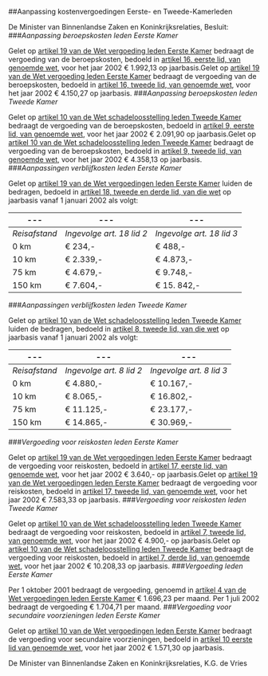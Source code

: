 <meta http-equiv='Content-Type' content='text/html; charset=utf-8' />

##Aanpassing kostenvergoedingen Eerste- en Tweede-Kamerleden

De Minister van Binnenlandse Zaken en Koninkrijksrelaties,   Besluit:     
###*Aanpassing beroepskosten leden Eerste Kamer*

Gelet op [artikel 19 van de Wet vergoeding leden Eerste Kamer](../../../../../../../wet/wet/vergoedingen/leden/eerste/kamer/BWBR0007402/README.md) bedraagt de vergoeding van de beroepskosten, bedoeld in [artikel 16, eerste lid, van genoemde wet](../../../../../../../wet/wet/vergoedingen/leden/eerste/kamer/BWBR0007402/README.md), voor het jaar 2002 € 1.992,13 op jaarbasis.Gelet op [artikel 19 van de Wet vergoeding leden Eerste Kamer](../../../../../../../wet/wet/vergoedingen/leden/eerste/kamer/BWBR0007402/README.md) bedraagt de vergoeding van de beroepskosten, bedoeld in [artikel 16, tweede lid, van genoemde wet](../../../../../../../wet/wet/vergoedingen/leden/eerste/kamer/BWBR0007402/README.md), voor het jaar 2002 € 4.150,27 op jaarbasis.
###*Aanpassing beroepskosten leden Tweede Kamer*

Gelet op [artikel 10 van de Wet schadeloosstelling leden Tweede Kamer](../../../../../../../wet/wet/schadeloosstelling/leden/tweede/kamer/BWBR0004939/README.md) bedraagt de vergoeding van de beroepskosten, bedoeld in [artikel 9, eerste lid, van genoemde wet](../../../../../../../wet/wet/schadeloosstelling/leden/tweede/kamer/BWBR0004939/README.md), voor het jaar 2002 € 2.091,90 op jaarbasis.Gelet op [artikel 10 van de Wet schadeloosstelling leden Tweede Kamer](../../../../../../../wet/wet/schadeloosstelling/leden/tweede/kamer/BWBR0004939/README.md) bedraagt de vergoeding van de beroepskosten, bedoeld in [artikel 9, tweede lid, van genoemde wet](../../../../../../../wet/wet/schadeloosstelling/leden/tweede/kamer/BWBR0004939/README.md), voor het jaar 2002 € 4.358,13 op jaarbasis.
###*Aanpassingen verblijfkosten leden Eerste Kamer*

Gelet op [artikel 19 van de Wet vergoedingen leden Eerste Kamer](../../../../../../../wet/wet/vergoedingen/leden/eerste/kamer/BWBR0007402/README.md) luiden de bedragen, bedoeld in [artikel 18, tweede en derde lid, van die wet](../../../../../../../wet/wet/vergoedingen/leden/eerste/kamer/BWBR0007402/README.md) op jaarbasis vanaf 1 januari 2002 als volgt:

| --- | --- | --- |
|---|---|---|
|*Reisafstand* |*Ingevolge art. 18 lid 2* |*Ingevolge art. 18 lid 3* |
|0 km |€ 234,- |€ 488,- |
|10 km |€ 2.339,- |€ 4.873,- |
|75 km |€ 4.679,- |€ 9.748,- |
|150 km |€ 7.604,- |€ 15. 842,- |

###*Aanpassingen verblijfkosten leden Tweede Kamer*

Gelet op [artikel 10 van de Wet schadeloosstelling leden Tweede Kamer](../../../../../../../wet/wet/schadeloosstelling/leden/tweede/kamer/BWBR0004939/README.md) luiden de bedragen, bedoeld in [artikel 8, tweede lid, van die wet](../../../../../../../wet/wet/schadeloosstelling/leden/tweede/kamer/BWBR0004939/README.md) op jaarbasis vanaf 1 januari 2002 als volgt:

| --- | --- | --- |
|---|---|---|
|*Reisafstand* |*Ingevolge art. 8 lid 2* |*Ingevolge art. 8 lid 3* |
|0 km |€ 4.880,- |€ 10.167,- |
|10 km |€ 8.065,- |€ 16.802,- |
|75 km |€ 11.125,- |€ 23.177,- |
|150 km |€ 14.865,- |€ 30.969,- |

###*Vergoeding voor reiskosten leden Eerste Kamer*

Gelet op [artikel 19 van de Wet vergoedingen leden Eerste Kamer](../../../../../../../wet/wet/vergoedingen/leden/eerste/kamer/BWBR0007402/README.md) bedraagt de vergoeding voor reiskosten, bedoeld in [artikel 17, eerste lid, van genoemde wet](../../../../../../../wet/wet/vergoedingen/leden/eerste/kamer/BWBR0007402/README.md), voor het jaar 2002 € 3.640,- op jaarbasis.Gelet op [artikel 19 van de Wet vergoedingen leden Eerste Kamer](../../../../../../../wet/wet/vergoedingen/leden/eerste/kamer/BWBR0007402/README.md) bedraagt de vergoeding voor reiskosten, bedoeld in [artikel 17, tweede lid, van genoemde wet](../../../../../../../wet/wet/vergoedingen/leden/eerste/kamer/BWBR0007402/README.md), voor het jaar 2002 € 7.583,33 op jaarbasis.
###*Vergoeding voor reiskosten leden Tweede Kamer*

Gelet op [artikel 10 van de Wet schadeloosstelling leden Tweede Kamer](../../../../../../../wet/wet/schadeloosstelling/leden/tweede/kamer/BWBR0004939/README.md) bedraagt de vergoeding voor reiskosten, bedoeld in [artikel 7, tweede lid, van genoemde wet](../../../../../../../wet/wet/schadeloosstelling/leden/tweede/kamer/BWBR0004939/README.md), voor het jaar 2002 € 4.900,- op jaarbasis.Gelet op [artikel 10 van de Wet schadeloosstelling leden Tweede Kamer](../../../../../../../wet/wet/schadeloosstelling/leden/tweede/kamer/BWBR0004939/README.md) bedraagt de vergoeding voor reiskosten, bedoeld in [artikel 7, derde lid, van genoemde wet](../../../../../../../wet/wet/schadeloosstelling/leden/tweede/kamer/BWBR0004939/README.md), voor het jaar 2002 € 10.208,33 op jaarbasis.
###*Vergoeding leden Eerste Kamer*

Per 1 oktober 2001 bedraagt de vergoeding, genoemd in [artikel 4 van de Wet vergoedingen leden Eerste Kamer](../../../../../../../wet/wet/vergoedingen/leden/eerste/kamer/BWBR0007402/README.md) € 1.696,23 per maand. Per 1 juli 2002 bedraagt de vergoeding € 1.704,71 per maand. 
###*Vergoeding voor secundaire voorzieningen leden Eerste Kamer*

Gelet op [artikel 10 van de Wet vergoedingen leden Eerste Kamer](../../../../../../../wet/wet/vergoedingen/leden/eerste/kamer/BWBR0007402/README.md) bedraagt de vergoeding voor secundaire voorzieningen, bedoeld in [artikel 10 eerste lid van genoemde wet](../../../../../../../wet/wet/vergoedingen/leden/eerste/kamer/BWBR0007402/README.md), voor het jaar 2002 € 1.571,30 op jaarbasis.    

De 
Minister van Binnenlandse Zaken en Koninkrijksrelaties, 
K.G. de Vries      
